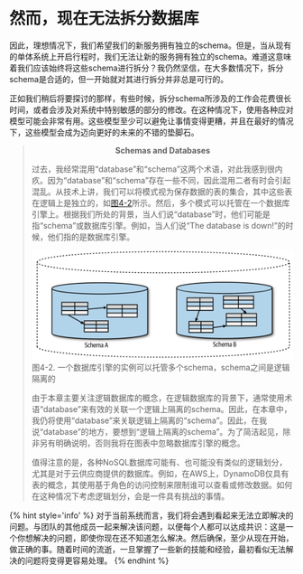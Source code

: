 # 然而，现在无法拆分数据库
因此，理想情况下，我们希望我们的新服务拥有独立的schema。但是，当从现有的单体系统上开启行程时，我们无法让新的服务拥有独立的schema。难道这意味着我们应该始终将这些schema进行拆分？我仍然坚信，在大多数情况下，拆分schema是合适的，但一开始就对其进行拆分并非总是可行的。

正如我们稍后将要探讨的那样，有些时候，拆分schema所涉及的工作会花费很长时间，或者会涉及对系统中特别敏感的部分的修改。在这种情况下，使用各种应对模型可能会非常有用。这些模型至少可以避免让事情变得更糟，并且在最好的情况下，这些模型会成为迈向更好的未来的不错的垫脚石。

> **<div align=center>Schemas and Databases</div>**
> 
> 过去，我经常混用“database”和“schema”这两个术语，对此我感到很内疚。因为“database”和“schema”存在一些不同，因此混用二者有时会引起混乱。从技术上讲，我们可以将模式视为保存数据的表的集合，其中这些表在逻辑上是独立的，如[图4-2](#f42)所示。然后，多个模式可以托管在一个数据库引擎上。根据我们所处的背景，当人们说“database”时，他们可能是指“schema”或数据库引擎。例如，当人们说“The database is down!”的时候，他们指的是数据库引擎。
> 
> ![](../images/4_2.png)
> <span id='f42'>图4-2</span>. 一个数据库引擎的实例可以托管多个schema，schema之间是逻辑隔离的
>
> 由于本章主要关注逻辑数据库的概念，在逻辑数据库的背景下，通常使用术语“database”来有效的关联一个逻辑上隔离的schema。因此，在本章中，我仍将使用“database”来关联逻辑上隔离的“schema”。因此，在我说“database”的地方，要想到“逻辑上隔离的schema”。为了简洁起见，除非另有明确说明，否则我将在图表中忽略数据库引擎的概念。
> 
> 值得注意的是，各种NoSQL数据库可能有、也可能没有类似的逻辑划分，尤其是对于云供应商提供的数据库。例如，在AWS上，DynamoDB仅具有表的概念，其使用基于角色的访问控制来限制谁可以查看或修改数据。如何在这种情况下考虑逻辑划分，会是一件具有挑战的事情。

{% hint style='info' %}
对于当前系统而言，我们将会遇到看起来无法立即解决的问题。与团队的其他成员一起来解决该问题，以便每个人都可以达成共识：这是一个你想解决的问题，即使你现在还不知道怎么解决。然后确保，至少从现在开始，做正确的事。随着时间的流逝，一旦掌握了一些新的技能和经验，最初看似无法解决的问题将变得更容易处理。
{% endhint %}